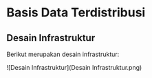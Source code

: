 # Basis Data Terdistribusi

## Desain Infrastruktur

Berikut merupakan desain infrastruktur:

 ![Desain Infrastruktur](Desain Infrastruktur.png)

